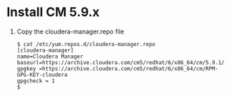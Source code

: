# Install CM 5.9.x 


 1. Copy the cloudera-manager.repo file

    ```
    $ cat /etc/yum.repos.d/cloudera-manager.repo
    [cloudera-manager]
    name=Cloudera Manager
    baseurl=https://archive.cloudera.com/cm5/redhat/6/x86_64/cm/5.9.1/
    gpgkey =https://archive.cloudera.com/cm5/redhat/6/x86_64/cm/RPM-GPG-KEY-cloudera
    gpgcheck = 1
    $
    ```